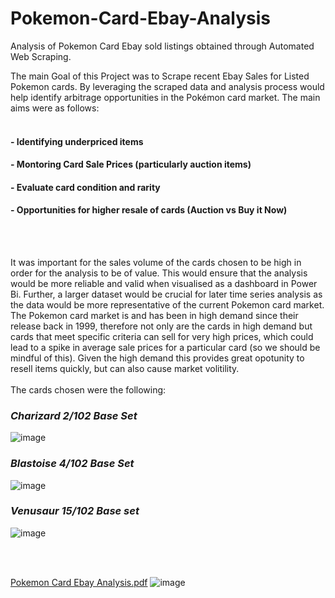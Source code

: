 # Pokemon-Card-Ebay-Analysis
Analysis of Pokemon Card Ebay sold listings obtained through Automated Web Scraping. 

The main Goal of this Project was to Scrape recent Ebay Sales for Listed Pokemon cards. By leveraging the scraped data and analysis process would help identify arbitrage opportunities in the Pokémon card market. The main aims were as follows:
<br></br>
#### - Identifying underpriced items 
#### - Montoring Card Sale Prices (particularly auction items)
#### - Evaluate card condition and rarity
#### - Opportunities for higher resale of cards (Auction vs Buy it Now)
<br></br>

It was important for the sales volume of the cards chosen to be high in order for the analysis to be of value.  This would ensure that the analysis would be more reliable and valid when visualised as a dashboard in Power Bi. Further, a larger dataset would be crucial for later time series analysis as the data would be more representative of the current Pokemon card market. The Pokemon card market is and has been in high demand since their release back in 1999, therefore not only are the cards in high demand but cards that meet specific criteria can sell for very high prices, which could lead to a spike in average sale prices for a particular card (so we should be mindful of this). Given the high demand this provides great opotunity to resell items quickly, but can also cause market volitility.
<br></br>
The cards chosen were the following: 
### ***Charizard 2/102 Base Set***
![image](https://github.com/user-attachments/assets/e89fceaa-d4b8-47ee-9ac6-9ea75399d7fa)


### ***Blastoise 4/102 Base Set***
![image](https://github.com/user-attachments/assets/1f46da93-0058-4a12-b363-054ce78389ca)

### ***Venusaur 15/102 Base set***
![image](https://github.com/user-attachments/assets/3806d4cb-8654-4a18-b6c7-2d34aa9cbf60)



<br></br>


[Pokemon Card Ebay Analysis.pdf](https://github.com/user-attachments/files/16195697/Pokemon.Card.Ebay.Analysis.pdf)
![image](https://github.com/user-attachments/assets/b6b5a60d-8127-4ba0-b716-d76d65cf33b5)
